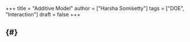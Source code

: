 +++
title = "Additive Model"
author = ["Harsha Somisetty"]
tags = ["DOE", "Interaction"]
draft = false
+++

##  {#}
